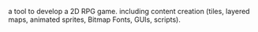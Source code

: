 a tool to develop a 2D RPG game. including content creation (tiles, layered maps, animated sprites, Bitmap Fonts, GUIs, scripts).